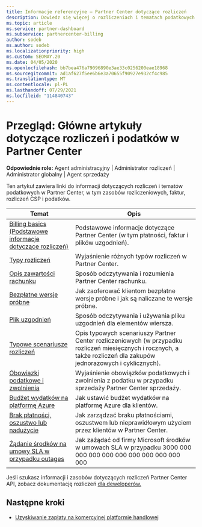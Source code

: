 ```yaml
---
title: Informacje referencyjne — Partner Center dotyczące rozliczeń
description: Dowiedz się więcej o rozliczeniach i tematach podatkowych w Partner Center. Informacje obejmują zasoby rozliczeniowe, faktury, rozliczenia CSP i podatki.
ms.topic: article
ms.service: partner-dashboard
ms.subservice: partnercenter-billing
author: sodeb
ms.author: sodeb
ms.localizationpriority: high
ms.custom: SEOMAY.20
ms.date: 04/05/2020
ms.openlocfilehash: bb7bea476a79096890e3ae33c0256200eae18968
ms.sourcegitcommit: ad1af627f5ee6b6e3a70655f90927e932cf4c985
ms.translationtype: MT
ms.contentlocale: pl-PL
ms.lasthandoff: 07/29/2021
ms.locfileid: "114840743"
---
```

# <a name="overview-main-billing-and-tax-articles-in-partner-center"></a>Przegląd: Główne artykuły dotyczące rozliczeń i podatków w Partner Center

**Odpowiednie role:** Agent administracyjny | Administrator rozliczeń | Administrator globalny | Agent sprzedaży

Ten artykuł zawiera linki do informacji dotyczących rozliczeń i tematów podatkowych w Partner Center, w tym zasobów rozliczeniowych, faktur, rozliczeń CSP i podatków.


| Temat | Opis |
| ----- | ----------- |
| [Billing basics (Podstawowe informacje dotyczące rozliczeń)](billing-basics.md) | Podstawowe informacje dotyczące Partner Center (w tym płatności, faktur i plików uzgodnień). |
| [Typy rozliczeń](./billing-basics.md) | Wyjaśnienie różnych typów rozliczeń w Partner Center. |
| [Opis zawartości rachunku](read-your-bill.md) | Sposób odczytywania i rozumienia Partner Center rachunku. |
| [Bezpłatne wersje próbne](offer-your-customers-trials-of-microsoft-products.md) | Jak zaoferować klientom bezpłatne wersje próbne i jak są naliczane te wersje próbne. |
| [Plik uzgodnień](use-the-reconciliation-files.md) | Sposób odczytywania i używania pliku uzgodnień dla elementów wiersza. |
| [Typowe scenariusze rozliczeń](common-billing-scenarios.md) | Opis typowych scenariuszy Partner Center rozliczeniowych (w przypadku rozliczeń miesięcznych i rocznych, a także rozliczeń dla zakupów jednorazowych i cyklicznych). |
| [Obowiązki podatkowe i zwolnienia](tax-and-tax-exemptions.md) | Wyjaśnienie obowiązków podatkowych i zwolnienia z podatku w przypadku sprzedaży Partner Center sprzedaży. |
| [Budżet wydatków na platformę Azure](set-an-azure-spending-budget-for-your-customers.md) | Jak ustawić budżet wydatków na platformę Azure dla klientów. |
| [Brak płatności, oszustwo lub nadużycie](non-payment-fraud-misuse.md) | Jak zarządzać braku płatnościami, oszustwem lub nieprawidłowym użyciem przez klientów w Partner Center. |
| [Żądanie środków na umowy SLA w przypadku outages](request-credit.md) | Jak zażądać od firmy Microsoft środków w umowach SLA w przypadku 3000 000 000 000 000 000 000 000 000 000 000 |

Jeśli szukasz informacji i zasobów dotyczących rozliczeń Partner Center API, zobacz dokumentację rozliczeń [dla deweloperów.](/partner-center/develop/manage-billing)

## <a name="next-steps"></a>Następne kroki

- [Uzyskiwanie zapłaty na komercyjnej platformie handlowej](marketplace-get-paid.md)